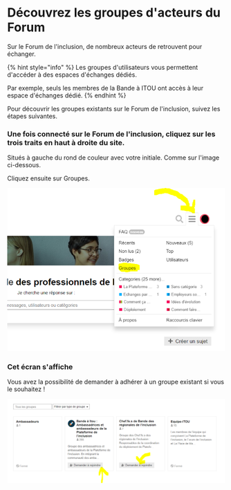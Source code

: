 # Découvrez les groupes d'acteurs du Forum

Sur le Forum de l'inclusion, de nombreux acteurs de retrouvent pour échanger. 

{% hint style="info" %}
Les groupes d'utilisateurs vous permettent d'accéder à des espaces d'échanges dédiés. 

Par exemple, seuls les membres de la Bande à ITOU ont accès à leur espace d'échanges dédié.
{% endhint %}



Pour découvrir les groupes existants sur le Forum de l'inclusion, suivez les étapes suivantes.



### Une fois connecté sur le Forum de l'inclusion, cliquez sur les trois traits en haut à droite du site.

Situés à gauche du rond de couleur avec votre initiale. Comme sur l'image ci-dessous.

Cliquez ensuite sur Groupes.

![](../.gitbook/assets/groupes.png)





### Cet écran s'affiche

Vous avez la possibilité de demander à adhérer à un groupe existant si vous le souhaitez !

![](../.gitbook/assets/image%20%2818%29.png)







